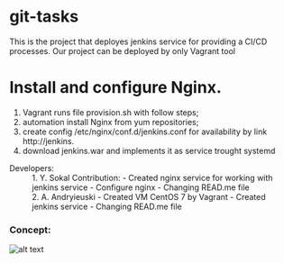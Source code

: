 # git-tasks
This is the project that deployes jenkins service for providing a CI/CD processes.
Our project can be deployed by only Vagrant tool

# Install and configure Nginx.
1. Vagrant runs file provision.sh with follow steps;
  1. automation install Nginx from yum repositories;
  2. create config /etc/nginx/conf.d/jenkins.conf for availability by link http://jenkins.
  3. download jenkins.war and implements it as service trought systemd

<dl>
  <dt>Developers:</dt>
  <dd>1. Y. Sokal
    Contribution:
        - Created nginx service for working with jenkins service
        - Configure nginx 
        - Changing READ.me file
  </dd>
  <dd>2. A. Andryieuski
        - Created VM CentOS 7 by Vagrant
        - Created jenkins service
        - Changing READ.me file
  </dd>
</dl>

<H3>Concept:</H3>
 

![alt text](https://drive.google.com/open?id=0B2h4DxcUKi5TQ096R3ZLWVYtM0tuZERRVkc2enVGajFFNjV3 "concept")
